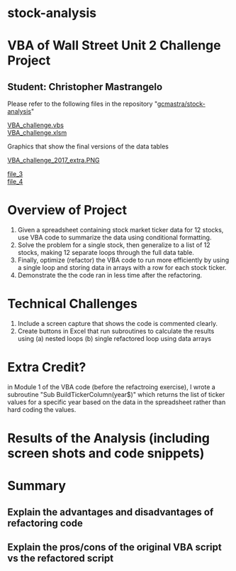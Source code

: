 # stock-analysis

# VBA of Wall Street Unit 2 Challenge Project
## Student:  Christopher Mastrangelo

Please refer to the following files in the repository "<a href="https://github.com/gcmastra/stock-analysis.git">gcmastra/stock-analysis</a>"

<a href="https://github.com/gcmastra/stock-analysis/blob/6c6f8a946b4440422f29e8ca3c13e9816947c9d8/VBA_challenge.vbs">VBA_challenge.vbs</a><br>
<a href="https://github.com/gcmastra/stock-analysis/blob/f6e6bfc0f5ae14809889e4ad29c53a8694e8bc14/VBA_challenge.xlsm">VBA_challenge.xlsm</a><br>

Graphics that show the final versions of the data tables

<a href="https://github.com/gcmastra/stock-analysis/blob/main/resources/VBA_challenge_2017_extra.PNG">VBA_challenge_2017_extra.PNG</a><br> 

<a href="https://github.com/gcmastra/stock-analysis/">file_3</a><br>
<a href="https://github.com/gcmastra/stock-analysis/">file_4</a><br>
         
# Overview of Project

1. Given a spreadsheet containing stock market ticker data for 12 stocks, use VBA code to summarize the data using conditional formatting.
2. Solve the problem for a single stock, then generalize to a list of 12 stocks, making 12 separate loops through the full data table.
3. Finally, optimize (refactor) the VBA code to run more efficiently by using a single loop and storing data in arrays with a row for each stock ticker.
4. Demonstrate the the code ran in less time after the refactoring.

# Technical Challenges
1. Include a screen capture that shows the code is commented clearly.
2. Create buttons in Excel that run subroutines to calculate the results using (a) nested loops (b) single refactored loop using data arrays

# Extra Credit?
in Module 1 of the VBA code (before the refactroing exercise), I wrote a subroutine "Sub BuildTickerColumn(year$)" which returns the list of ticker values for a specific year based on the data in the spreadsheet rather than hard coding the values.





# Results of the Analysis (including screen shots and code snippets)

# Summary
## Explain the advantages and disadvantages of refactoring code
## Explain the pros/cons of the original VBA script vs the refactored script



